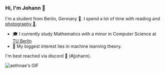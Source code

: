### Hi, I'm Johann 👋

I'm a student from Berlin, Germany 🐻. I spend a lot of time with reading and [photography 📸](https://www.instagram.com/johann.klf/).

- 🎓 I currently study Mathematics with a minor in Computer Science at [TU Berlin](https://www.tu.berlin/en/?ddaysbb13=)
- 🔭 My biggest interest lies in machine learning theory.

I'm best reached via discord 👾 (#jjohann).

![aethnae's GIF](https://openseauserdata.com/files/37ce95619442dd6f4c657d1fe6752c5b.gif)
